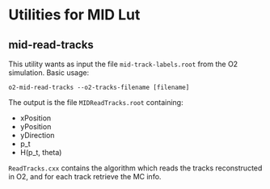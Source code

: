 # Utilities for MID Lut

## mid-read-tracks

This utility wants as input the file `mid-track-labels.root` from the O2 simulation. Basic usage:

```
o2-mid-read-tracks --o2-tracks-filename [filename]
```

The output is the file `MIDReadTracks.root` containing:

* xPosition 
* yPosition
* yDirection
* p_t
* H(p_t, theta)

`ReadTracks.cxx` contains the algorithm which reads the tracks reconstructed in O2, and for each track retrieve the MC info.
